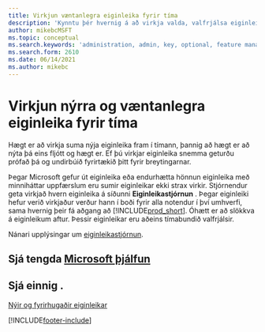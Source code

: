 ```yaml
---
title: Virkjun væntanlegra eiginleika fyrir tíma
description: 'Kynntu þér hvernig á að virkja valda, valfrjálsa eiginleika áður en þeir eru sjálfkrafa innleiddir.'
author: mikebcMSFT
ms.topic: conceptual
ms.search.keywords: 'administration, admin, key, optional, feature management, early access, preview'
ms.search.form: 2610
ms.date: 06/14/2021
ms.author: mikebc
---
```


# <a name="enabling-new-and-upcoming-features-ahead-of-time"></a><a name="enabling-new-and-upcoming-features-ahead-of-time"></a>Virkjun nýrra og væntanlegra eiginleika fyrir tíma

Hægt er að virkja suma nýja eiginleika fram í tímann, þannig að hægt er að nýta þá eins fljótt og hægt er. Ef þú virkjar eiginleika snemma geturðu prófað þá og undirbúið fyrirtækið þitt fyrir breytingarnar.

Þegar Microsoft gefur út eiginleika eða endurhætta hönnun eiginleika með minniháttar uppfærslum eru sumir eiginleikar ekki strax virkir. Stjórnendur geta virkjað hvern eiginleika á síðunni **Eiginleikastjórnun** . Þegar eiginleiki hefur verið virkjaður verður hann í boði fyrir alla notendur í því umhverfi, sama hvernig þeir fá aðgang að [!INCLUDE[prod_short](includes/prod_short.md)]. Óhætt er að slökkva á eiginleikum aftur. Þessir eiginleikar eru aðeins tímabundið valfrjálsir.

Nánari upplýsingar um [eiginleikastjórnun](/dynamics365/business-central/dev-itpro/administration/feature-management).  

## <a name="see-related-microsoft-training"></a><a name="see-related-microsoft-training"></a>Sjá tengda [Microsoft þjálfun](/training/modules/admin-online-dynamics-365-business-central/)

## <a name="see-also"></a><a name="see-also"></a>Sjá einnig .

[Nýir og fyrirhugaðir eiginleikar](/dynamics365-release-plan/2021wave1/)  


[!INCLUDE[footer-include](includes/footer-banner.md)]
